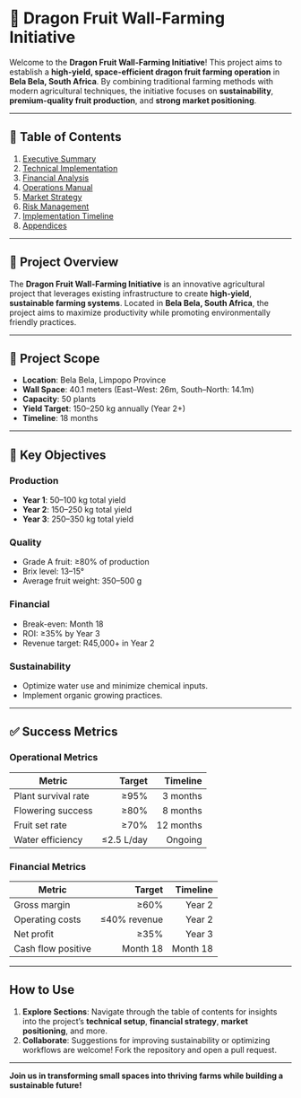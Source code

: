 # 🌵 Dragon Fruit Wall-Farming Initiative

Welcome to the **Dragon Fruit Wall-Farming Initiative**! This project aims to establish a **high-yield, space-efficient dragon fruit farming operation** in **Bela Bela, South Africa**. By combining traditional farming methods with modern agricultural techniques, the initiative focuses on **sustainability**, **premium-quality fruit production**, and **strong market positioning**.

---

## 📖 Table of Contents

1. [Executive Summary](executive-summary/overview.md)
2. [Technical Implementation](technical-implementation/site-specifications.md)
3. [Financial Analysis](financial-analysis/investment-structure.md)
4. [Operations Manual](operations-manual/daily-operations.md)
5. [Market Strategy](market-strategy/market-analysis.md)
6. [Risk Management](risk-management/environmental-risks.md)
7. [Implementation Timeline](implementation-timeline/project-phases.md)
8. [Appendices](appendices/technical-specifications.md)

---

## 🌟 Project Overview

The **Dragon Fruit Wall-Farming Initiative** is an innovative agricultural project that leverages existing infrastructure to create **high-yield**, **sustainable farming systems**. Located in **Bela Bela, South Africa**, the project aims to maximize productivity while promoting environmentally friendly practices.

---

## 📌 Project Scope

- **Location**: Bela Bela, Limpopo Province  
- **Wall Space**: 40.1 meters (East–West: 26m, South–North: 14.1m)  
- **Capacity**: 50 plants  
- **Yield Target**: 150–250 kg annually (Year 2+)  
- **Timeline**: 18 months  

---

## 🎯 Key Objectives

### Production
- **Year 1**: 50–100 kg total yield  
- **Year 2**: 150–250 kg total yield  
- **Year 3**: 250–350 kg total yield  

### Quality
- Grade A fruit: ≥80% of production  
- Brix level: 13–15°  
- Average fruit weight: 350–500 g  

### Financial
- Break-even: Month 18  
- ROI: ≥35% by Year 3  
- Revenue target: R45,000+ in Year 2  

### Sustainability
- Optimize water use and minimize chemical inputs.  
- Implement organic growing practices.  

---

## ✅ Success Metrics

### Operational Metrics

| Metric               | Target       | Timeline   |
|----------------------|-------------:|-----------:|
| Plant survival rate  | ≥95%         | 3 months   |
| Flowering success    | ≥80%         | 8 months   |
| Fruit set rate       | ≥70%         | 12 months  |
| Water efficiency     | ≤2.5 L/day   | Ongoing    |

### Financial Metrics

| Metric              | Target       | Timeline   |
|---------------------|-------------:|-----------:|
| Gross margin        | ≥60%         | Year 2     |
| Operating costs     | ≤40% revenue | Year 2     |
| Net profit          | ≥35%         | Year 3     |
| Cash flow positive  | Month 18     | Month 18   |

---

## How to Use

1. **Explore Sections**: Navigate through the table of contents for insights into the project’s **technical setup**, **financial strategy**, **market positioning**, and more.
2. **Collaborate**: Suggestions for improving sustainability or optimizing workflows are welcome! Fork the repository and open a pull request.

---

**Join us in transforming small spaces into thriving farms while building a sustainable future!**

